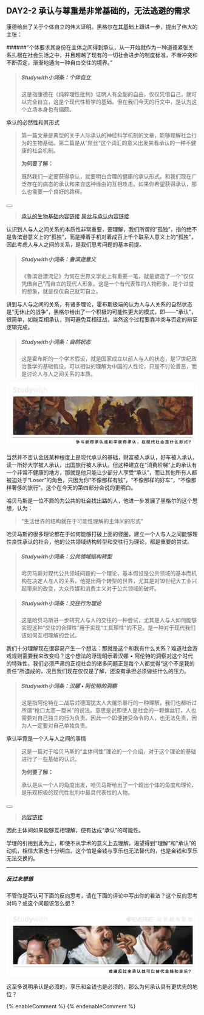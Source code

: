 ## DAY2-2 承认与尊重是非常基础的，无法逃避的需求

康德给出了关于个体自立的伟大证明。黑格尔在其基础上跟进一步，提出了伟大的主张：

######“个体要求其身份在主体之间得到承认，从一开始就作为一种道德紧张关系扎根在社会生活之中，并且超越了现有的一切社会进步的制度标准，不断冲突和不断否定，渐渐地通向一种自由交往的境界。”

> ##### Studywith小词条：个体自立
> 这是指康德在《纯粹理性批判》证明人有全副的自由，仅仅凭借自己，就可以完全自立，这是个现代性哲学的基础。但在我们今天的行文中，是认为这个立场本身也有偏颇。


<!--sec data-title="Studywith知识链接" data-id="section26" data-show=true ces-->

承认的必然性和其形式
>
> 第一篇文章是典型的关于人际承认的神经科学机制的文章，能够理解社会行为的生物基础。第二篇是从”屌丝“这个词汇的意义出发来看承认的一种不健康的社会机制。
>
> **为何要了解：**
>
> 既然我们一定要获得承认，就要明白合理的健康的承认形式，和我们现在广泛存在的病态的承认和来自这种缘由的互相攻击。如果你希望获得承认，那么也需要一个良好的路径。

<button class="section" target="section27" show="展开具体内容" hide="收起具体内容" ></button>

<!--endsec-->

<!--sec data-title="链接主题" aria-expanded="false" data-id="section27" data-show=false ces-->

> [承认的生物基础内容链接](https://www.jiqizhixin.com/articles/2016-05-16-2)  [屌丝与承认内容链接](http://www.aisixiang.com/data/63754.html)

<!--endsec-->

认识到人与人之间关系的本质性非常重要，要理解，我们所谓的“孤独”，指的绝不是鲁滨逊意义上的“孤独”，而是捧着手机对着成百上千个联系人意义上的“孤独”，因此考虑人与人之间的关系，是我们思考问题的基本前提。

> ##### Studywith小词条：鲁滨逊意义
>《鲁滨逊漂流记》为何在世界文学史上有重要一笔，就是塑造了一个“仅仅凭借自己”而自立的现代人形象。这是一个有代表性的人物形象，是个过度的想象，就是仅仅自己就可自立。

讲到与人与之间的关系，有诸多理论，霍布斯极端的认为人与人关系的自然状态是“无休止的战争”，黑格尔给出了一个积极的可能性更大的模式，即——“承认”，很简单，如能互相承认，则可避免互相征战，当然这个过程要靠冲突与否定的辩证逻辑完成。

> ##### Studywith小词条：自然状态
> 这是霍布斯的一个学术假设，就是国家成立以前人与人的状态，是17世纪政治哲学的基础假设。可以相似的理解为中国的人性论，只是不讨论善恶，而是讨论人与人之间关系的本质。

![](/assets/11.jpg)

当然并不否认金钱某种程度上是现代承认的基础，财富被人承认，好车被人承认，读一所好大学被人承认，出国旅行被人承认。但这种建立在“消费阶梯”上的承认有一个非常不健康的地方，那就是他只能让少部分人享受“承认”，而让其他所有人都被迫处于“Loser”的角色，只因为你“不像那样有钱”，“不像那样的好车”，“不像那样奢侈的旅行”。这个在今天的第四部分会说的更明白。

哈贝马斯是一位不屑的为公共的社会找出路的人，他进一步发展了黑格尔的这个思想，认为：

> “生活世界的结构就在于可能性理解的主体间的形式”

哈贝马斯的很多理论都在于如何能够打破上面的怪圈，建立一个人与人之间能够理性良性承认的社会，他的公共领域结构转型和交往行为理论，都是重要的尝试。

> ##### Studywith小词条：公共领域结构转型
> 哈贝马斯对现代公共领域问题的一个理论，基本假设是公共领域的基本而机构在决定人与人的关系，他提出两个转型的世界，尤其是对19世纪大工业兴起带来的改变，大众传媒和消费主义对于公共领域的破坏。

> ##### Studywith小词条：交往行为理论
> 这是哈贝马斯进一步研究人与人的交往的一种尝试，尤其是人与人如何能够实现这种“交往的合理性”用于实现“工具理性”的不足。是一种对于现代我们该如何互相理解的尝试。

我们十分理解现在很容易产生一个想法：那就是这个和我有什么关系？难道社会游戏规则需要我来改变吗？这个想法的浮现昭示着汉娜 • 阿伦特的洞察对这个时代的特殊性，我们必须严肃的正视社会的诸多问题正是每个人都觉得“这个不是我的责任”所造成的，况且我们现在仅仅是了解，还没有承担必须做些什么的压力。

> ##### Studywith小词条：汉娜 • 阿伦特的洞察
> 这是指阿伦特在二战后对德国犹太人大屠杀暴行的一种理解，我们也都听过所谓“枪口太高一厘米”的说法。意思是说即使人是社会的一颗螺丝钉，人也需要对自己独立的行为负责。因此一个即便接受命令的人，也无法免责，因为人一定要对自己单独负责。

<!--sec data-title="Studywith知识链接" data-id="section26" data-show=true ces-->

承认毕竟是一个人与人之间的事情
>
> 这是一篇对于哈贝马斯的“主体间性”理论的一个介绍，对于这个理论的基础进行了一些基础的认识。
>
> **为何要了解：**
>
> 承认是从一个人的角度出发，哈贝马斯给出了一个超出个体的角度和理论，是乐观积极的现代性批判中最具代表性的人物。

<button class="section" target="section27" show="展开具体内容" hide="收起具体内容" ></button>

<!--endsec-->

<!--sec data-title="链接主题" aria-expanded="false" data-id="section27" data-show=false ces-->

> [内容链接](http://www.aisixiang.com/data/26030.html)

<!--endsec-->

因此主体间如果能够互相理解，便有达成“承认”的可能性。

学理的引用到此为止，即使不从学术的意义上去理解，渴望得到“理解”和“承认”的动机，相信大家也十分明白。这个怕是金钱与享乐也无法替代的，也是金钱和享乐无法交换的。

---

##### 反过来想想

不管你是否认可下面的反向思考，请在下面的评论中写出你的看法？这个反向思考对吗？或这个问题该怎么想？

![](/assets/32.jpg)

这至多说明承认是必须的，享乐和金钱也是必须的，那么为何承认具有更优先的地位？

{% enableComment %}
{% endenableComment %}

